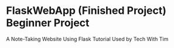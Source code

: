 # FlaskWebApp (Finished Project) Beginner Project
A Note-Taking Website Using Flask
  Tutorial Used by Tech With Tim
